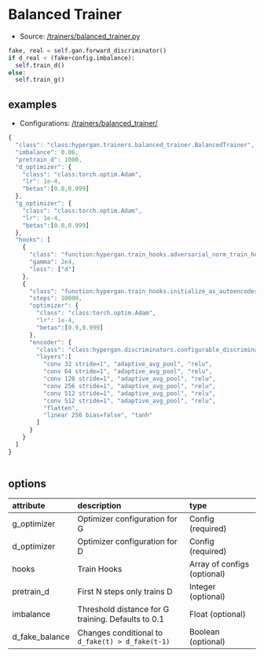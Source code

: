 # Balanced Trainer

* Source: [/trainers/balanced_trainer.py](https://github.com/HyperGAN/HyperGAN/tree/pytorch/hypergan/trainers/balanced_trainer.py)

```python
fake, real = self.gan.forward_discriminator()
if d_real < (fake+config.imbalance):
  self.train_d()
else:
  self.train_g()
```

## examples

* Configurations: [/trainers/balanced_trainer/](https://github.com/HyperGAN/HyperGAN/tree/pytorch/hypergan/configurations/components/trainers/balanced_trainer/)

```javascript
{
  "class": "class:hypergan.trainers.balanced_trainer.BalancedTrainer",
  "imbalance": 0.06,
  "pretrain_d": 1000,
  "d_optimizer": {
    "class": "class:torch.optim.Adam",
    "lr": 1e-4,
    "betas":[0.0,0.999]
  },
  "g_optimizer": {
    "class": "class:torch.optim.Adam",
    "lr": 1e-4,
    "betas":[0.0,0.999]
  },
  "hooks": [
    {
      "class": "function:hypergan.train_hooks.adversarial_norm_train_hook.AdversarialNormTrainHook",
      "gamma": 2e4,
      "loss": ["d"]
    },
    {
      "class": "function:hypergan.train_hooks.initialize_as_autoencoder.InitializeAsAutoencoder",
      "steps": 10000,
      "optimizer": {
        "class": "class:torch.optim.Adam",
        "lr": 1e-4,
        "betas":[0.9,0.999]
      },
      "encoder": {
        "class": "class:hypergan.discriminators.configurable_discriminator.ConfigurableDiscriminator",
        "layers":[
          "conv 32 stride=1", "adaptive_avg_pool", "relu",
          "conv 64 stride=1", "adaptive_avg_pool", "relu",
          "conv 128 stride=1", "adaptive_avg_pool", "relu",
          "conv 256 stride=1", "adaptive_avg_pool", "relu",
          "conv 512 stride=1", "adaptive_avg_pool", "relu",
          "conv 512 stride=1", "adaptive_avg_pool", "relu",
          "flatten",
          "linear 256 bias=false", "tanh"
        ]
      }
    }
  ]
}
 
```
## options

| attribute | description | type |
| :--- | :--- | :--- |
| g_optimizer | Optimizer configuration for G | Config \(required\) |
| d_optimizer | Optimizer configuration for D | Config \(required\) |
| hooks | Train Hooks | Array of configs \(optional\) |
| pretrain_d | First N steps only trains D | Integer \(optional\) |
| imbalance | Threshold distance for G training.  Defaults to 0.1 | Float \(optional\)  |
| d_fake_balance | Changes conditional to `d_fake(t) > d_fake(t-1)` | Boolean \(optional\)  |

